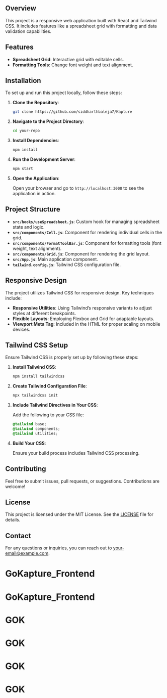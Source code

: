 ## Overview

This project is a responsive web application built with React and Tailwind CSS. It includes features like a spreadsheet grid with formatting and data validation capabilities. 

## Features

- **Spreadsheet Grid**: Interactive grid with editable cells.
- **Formatting Tools**: Change font weight and text alignment.

## Installation

To set up and run this project locally, follow these steps:

1. **Clone the Repository**:

    ```bash
    git clone https://github.com/siddharthbaleja7/Kapture
    ```

2. **Navigate to the Project Directory**:

    ```bash
    cd your-repo
    ```

3. **Install Dependencies**:

    ```bash
    npm install
    ```

4. **Run the Development Server**:

    ```bash
    npm start
    ```

5. **Open the Application**:

    Open your browser and go to `http://localhost:3000` to see the application in action.

## Project Structure

- **`src/hooks/useSpreadsheet.js`**: Custom hook for managing spreadsheet state and logic.
- **`src/components/Cell.js`**: Component for rendering individual cells in the grid.
- **`src/components/FormatToolBar.js`**: Component for formatting tools (font weight, text alignment).
- **`src/components/Grid.js`**: Component for rendering the grid layout.
- **`src/App.js`**: Main application component.
- **`tailwind.config.js`**: Tailwind CSS configuration file.

## Responsive Design

The project utilizes Tailwind CSS for responsive design. Key techniques include:

- **Responsive Utilities**: Using Tailwind’s responsive variants to adjust styles at different breakpoints.
- **Flexible Layouts**: Employing Flexbox and Grid for adaptable layouts.
- **Viewport Meta Tag**: Included in the HTML for proper scaling on mobile devices.

## Tailwind CSS Setup

Ensure Tailwind CSS is properly set up by following these steps:

1. **Install Tailwind CSS**:

    ```bash
    npm install tailwindcss
    ```

2. **Create Tailwind Configuration File**:

    ```bash
    npx tailwindcss init
    ```

3. **Include Tailwind Directives in Your CSS**:

    Add the following to your CSS file:

    ```css
    @tailwind base;
    @tailwind components;
    @tailwind utilities;
    ```

4. **Build Your CSS**:

    Ensure your build process includes Tailwind CSS processing.

## Contributing

Feel free to submit issues, pull requests, or suggestions. Contributions are welcome!

## License

This project is licensed under the MIT License. See the [LICENSE](LICENSE) file for details.

## Contact

For any questions or inquiries, you can reach out to [your-email@example.com](mailto:your-email@example.com).

# GoKapture_Frontend
# GoKapture_Frontend
# GOK
# GOK
# GOK
# GOK
